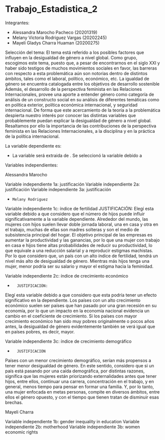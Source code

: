 # Trabajo_Estadistica_2

Integrantes: 
- Alessandra Marocho Pacheco (20201319)
- Melany Victoria Rodriguez Vargas (20202245)
- Mayeli Gladys Charra Huaman (20200275)

Selección del tema: 
El tema está referido a los posibles factores que influyen en la desigualdad de género a nivel global. 
Como grupo, escogimos este tema, puesto que, a pesar de encontrarnos en el siglo XXI y haber sido testigos de muchos movimientos sociales en favor, las barreras con respecto a esta problemática aún son notorias dentro de distintos ámbitos, tales como el laboral, político, económico, etc. La igualdad de género se encuentra catalogada entre los objetivos de desarrollo sostenible 
Además, el desarrollo de la perspectiva feminista en las Relaciones Internacionales, provee una aporte a entender género como categoría de análisis de un constructo social en su análisis de diferentes temáticas como en política exterior, política económica internacional, y seguridad internacional. De forma que este acercamiento de la teoría a la problemática despierta nuestro interés por conocer las distintas variables que probablemente puedan explicar la desigualdad de género a nivel global. Resaltamos por ello la importancia de las contribuciones de la perspectiva feminista en las Relaciones Internacionales, a la disciplina y en la práctica de la política internacional.


La variable dependiente es:

- La variable será extraida de . Se seleccionó la variable debido a

Variables independientes:


Alessandra Marocho

Variable independiente 1a: justificación
Variable independiente 2a: justificación
Variable independiente 3a: justificación


-     Melany Rodriguez

Variable independiente 1c: índice de fertilidad
JUSTIFICACIÓN:
Elegí esta variable debido a que considero que el número de hijos puede influir significativamente a la variable dependiente. Alrededor del mundo, las mujeres con hijos suelen llevar doble jornada laboral, una en casa y otra en el trabajo, muchas de ellas son madres solteras y son el medio de subsistencia principal del hogar. El objetivo principal de las empresas es aumentar la productividad y las ganancias, por lo que una mujer con trabajo en casa e hijos tiene altas probabilidades de reducir su productividad, lo que equivale a una reducción salarial y a reproducir estigmas machistas. Por lo que considero que, un país con un alto índice de fertilidad, tendrá un nivel más alto de desigualdad de género. Mientras más hijos tenga una mujer, menor podría ser su salario y mayor el estigma hacia la feminidad.



Variable independiente 2c: índice de crecimiento económico
-       JUSTIFICACIÓN:
Elegí esta variable debido a que considero que esta podría tener un efecto significativo en la dependiente. Los países con un alto crecimiento económico suelen ser países que han pasado por una gran recesión en su economía, por lo que un impacto en la economía nacional evidencia un cambio en el coeficiente de crecimiento. Si los países con mayor crecimiento económico han sido muy pobres originalmente o pocos años antes, la desigualdad de género evidentemente también se verá igual que en países pobres, es decir, mayor.



Variable independiente 3c: índice de crecimiento demográfico
-       JUSTIFICACIÓN
Países con un menor crecimiento demográfico, serían más propensos a tener menor desigualdad de género. En este sentido, considero que si un país está pasando por una caída demográfica, por distintas razones, significa que las mujeres están priorizando externalidades antes que tener hijos, entre ellos, continuar una carrera, concentración en el trabajo, y en general, menos tiempo para pensar en formar una familia. Y, por lo tanto, una mujer enfocada en metas personas, compite en diversos ámbitos, entre ellos el género opuesto, y con el tiempo que tienen tratan de disminuir esas brechas.


Mayeli Charra

Variable independiente 1b: gender inequality in education 
Variable independiente 2b: motherhood
Variable independiente 3b: women economic rights



